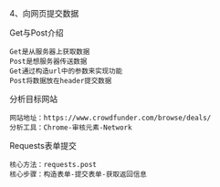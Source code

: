 4、向网页提交数据

Get与Post介绍
	
	Get是从服务器上获取数据
	Post是想服务器传送数据
	Get通过构造url中的参数来实现功能
	Post将数据放在header提交数据

分析目标网站

	网站地址：https://www.crowdfunder.com/browse/deals/
	分析工具：Chrome-审核元素-Network

Requests表单提交
	
	核心方法：requests.post
	核心步骤：构造表单-提交表单-获取返回信息